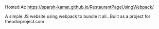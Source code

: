 Hosted At:
https://sparsh-kamat.github.io/RestaurantPageUsingWebpack/

A simple JS website using webpack to bundle it all.. Built as a project for theodinproject.com
